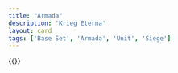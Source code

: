 ```yaml
---
title: "Armada"
description: 'Krieg Eterna'
layout: card
tags: ['Base Set', 'Armada', 'Unit', 'Siege']
---
```

{{<card-detail-page title="Armada2" artwork="Spanish Armada by Philip James de Loutherbourg (1796)" />}}